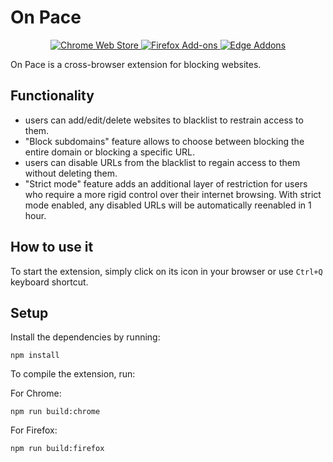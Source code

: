 # On Pace 
<p align="center">
  <a rel="noreferrer noopener" href="https://chromewebstore.google.com/detail/on-pace/kpniallfjagbbjigjigdlkoambcipoea?hl=en-US&utm_source=ext_sidebar">
    <img alt="Chrome Web Store" src="https://img.shields.io/badge/Chrome-141e24.svg?&style=for-the-badge&logo=google-chrome&logoColor=white">
  </a>  
  <a rel="noreferrer noopener" href="https://addons.mozilla.org/en-US/firefox/addon/on-pace/">
    <img alt="Firefox Add-ons" src="https://img.shields.io/badge/Firefox-141e24.svg?&style=for-the-badge&logo=firefox-browser&logoColor=white">
  </a>
  <a rel="noreferrer noopener" href="https://microsoftedge.microsoft.com/addons/detail/on-pace/oifamaadhbcefjhakfkojcomahfkchpi">
    <img alt="Edge Addons" src="https://img.shields.io/badge/Edge-141e24.svg?&style=for-the-badge&logo=microsoft-edge&logoColor=white">
  </a>
</p>

On Pace is a cross-browser extension for blocking websites.

## Functionality
- users can add/edit/delete websites to blacklist to restrain access to them.
- "Block subdomains" feature allows to choose between blocking the entire domain or blocking a specific URL.
- users can disable URLs from the blacklist to regain access to them without deleting them.
- "Strict mode" feature adds an additional layer of restriction for users who require a more rigid control over their internet browsing. With strict mode enabled, any disabled URLs will be automatically reenabled in 1 hour.

## How to use it
To start the extension, simply click on its icon in your browser or use `Ctrl+Q` keyboard shortcut.

## Setup
Install the dependencies by running:

```
npm install
```

To compile the extension, run:

For Chrome:

```
npm run build:chrome
```

For Firefox:

``` 
npm run build:firefox
```